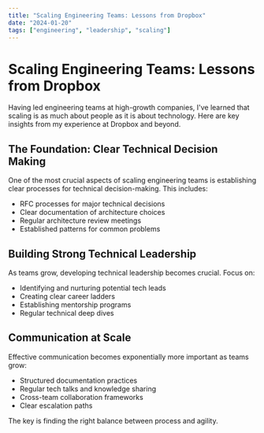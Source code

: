 ```yaml
---
title: "Scaling Engineering Teams: Lessons from Dropbox"
date: "2024-01-20"
tags: ["engineering", "leadership", "scaling"]
---
```


# Scaling Engineering Teams: Lessons from Dropbox

Having led engineering teams at high-growth companies, I've learned that scaling is as much about people as it is about technology. Here are key insights from my experience at Dropbox and beyond.

## The Foundation: Clear Technical Decision Making

One of the most crucial aspects of scaling engineering teams is establishing clear processes for technical decision-making. This includes:

- RFC processes for major technical decisions
- Clear documentation of architecture choices
- Regular architecture review meetings
- Established patterns for common problems

## Building Strong Technical Leadership

As teams grow, developing technical leadership becomes crucial. Focus on:

- Identifying and nurturing potential tech leads
- Creating clear career ladders
- Establishing mentorship programs
- Regular technical deep dives

## Communication at Scale

Effective communication becomes exponentially more important as teams grow:

- Structured documentation practices
- Regular tech talks and knowledge sharing
- Cross-team collaboration frameworks
- Clear escalation paths

The key is finding the right balance between process and agility.
